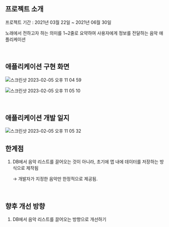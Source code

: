 ## **프로젝트 소개**

프로젝트 기간 : 2021년 03월 22일 ~ 2021년 06월 30일

노래에서 전하고자 하는 의미를 1~2줄로 요약하여 사용자에게 정보를 전달하는 음악 애플리케이션

<br>

## **애플리케이션 구현 화면**

![스크린샷 2023-02-05 오후 11 04 59](https://user-images.githubusercontent.com/102431281/216824201-a0fbb3a2-f3fa-4835-afe9-6120d666fdfd.png)

![스크린샷 2023-02-05 오후 11 05 10](https://user-images.githubusercontent.com/102431281/216824200-586c2239-ebf2-4ad9-956c-5f66b2608cbe.png)

<br>

## **애플리케이션 개발 일지**

![스크린샷 2023-02-05 오후 11 05 32](https://user-images.githubusercontent.com/102431281/216824197-d8869bfb-9d5a-49cf-af56-26c614e50d6a.png)

## **한계점**

1. DB에서 음악 리스트를 끌어오는 것이 아니라, 초기에 앱 내에 데이터를 저장하는 방식으로 제작됨

   → 개발자가 지정한 음악만 한정적으로 제공됨.

<br>

## **향후 개선 방향**

1. DB에서 음악 리스트를 끌어오는 방향으로 개선하기
